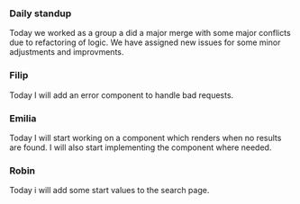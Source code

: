 ### Daily standup

Today we worked as a group a did a major merge with some major conflicts due to refactoring of logic. We have assigned new issues for some minor adjustments and improvments.

### Filip

Today I will add an error component to handle bad requests.

### Emilia

Today I will start working on a component which renders when no results are found. I will also start implementing the component where needed.

### Robin

Today i will add some start values to the search page.
